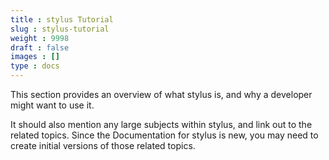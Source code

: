 ```yaml
---
title : stylus Tutorial
slug : stylus-tutorial
weight : 9998
draft : false
images : []
type : docs
---
```


This section provides an overview of what stylus is, and why a developer might want to use it.

It should also mention any large subjects within stylus, and link out to the related topics.  Since the Documentation for stylus is new, you may need to create initial versions of those related topics.

